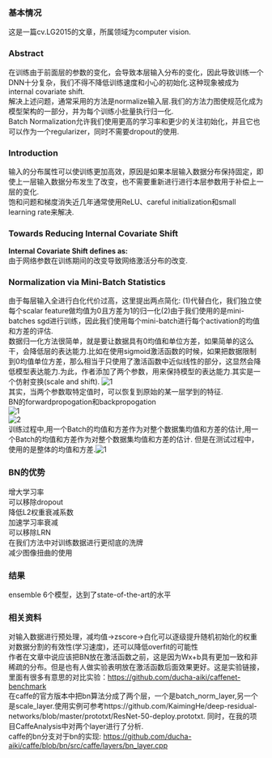 ### 基本情况
这是一篇cv.LG2015的文章，所属领域为computer vision.  

### Abstract
在训练由于前面层的参数的变化，会导致本层输入分布的变化，因此导致训练一个DNN十分复杂，我们不得不降低训练速度和小心的初始化.这种现象被成为internal covariate shift.  
解决上述问题，通常采用的方法是normalize输入层.我们的方法力图使规范化成为模型架构的一部分，并为每个训练小批量执行归一化.  
Batch Normalization允许我们使用更高的学习率和更少的关注初始化，并且它也可以作为一个regularizer，同时不需要dropout的使用.  

### Introduction
输入的分布属性可以使训练更加高效，原因是如果本层输入数据分布保持固定，即使上一层输入数据分布发生了改变，也不需要重新进行进行本层参数用于补偿上一层的变化.  
饱和问题和梯度消失近几年通常使用ReLU、careful initialization和small learning rate来解决.  

### Towards Reducing Internal Covariate Shift  
**Internal Covariate Shift defines as:**  
由于网络参数在训练期间的改变导致网络激活分布的改变.  

### Normalization via Mini-Batch Statistics
由于每层输入全进行白化代价过高，这里提出两点简化: (1)代替白化，我们独立使每个scalar feature做均值为0且方差为1的归一化(2)由于我们使用的是mini-batches sgd进行训练，因此我们使用每个mini-batch进行每个activation的均值和方差的评估.  
数据归一化方法很简单，就是要让数据具有0均值和单位方差，如果简单的这么干，会降低层的表达能力.比如在使用sigmoid激活函数的时候，如果把数据限制到0均值单位方差，那么相当于只使用了激活函数中近似线性的部分，这显然会降低模型表达能力.为此，作者添加了两个参数，用来保持模型的表达能力.其实是一个仿射变换(scale and shift). ![1](https://cloud.githubusercontent.com/assets/16068384/25042342/e79902e2-2149-11e7-9e49-072413618007.png)  
其实，当两个参数取特定值时，可以恢复到原始的某一层学到的特征.  
BN的forwardpropogation和backpropogation  
![1](https://cloud.githubusercontent.com/assets/16068384/25042084/c5314d7e-2147-11e7-8fff-1d710f7df71d.png)  
![2](https://cloud.githubusercontent.com/assets/16068384/25042087/c8478af0-2147-11e7-99d6-c08ed065c631.png)  
训练过程中,用一个Batch的均值和方差作为对整个数据集均值和方差的估计,用一个Batch的均值和方差作为对整个数据集均值和方差的估计. 但是在测试过程中，使用的是整体的均值和方差.![1](https://cloud.githubusercontent.com/assets/16068384/25042418/7459c996-214a-11e7-8c76-213a3eaf4c23.png)  

### BN的优势
增大学习率  
可以移除dropout  
降低L2权重衰减系数  
加速学习率衰减  
可以移除LRN  
在我们方法中对训练数据进行更彻底的洗牌  
减少图像扭曲的使用  

### 结果
ensemble 6个模型，达到了state-of-the-art的水平  

### 相关资料
对输入数据进行预处理，减均值->zscore->白化可以逐级提升随机初始化的权重对数据分割的有效性(学习速度)，还可以降低overfit的可能性  
作者在文章中说应该把BN放在激活函数之前，这是因为Wx+b具有更加一致和非稀疏的分布。但是也有人做实验表明放在激活函数后面效果更好。这是实验链接，里面有很多有意思的对比实验：https://github.com/ducha-aiki/caffenet-benchmark  
在caffe的官方版本中把bn算法分成了两个层，一个是batch_norm_layer,另一个是scale_layer.使用实例可参考https://github.com/KaimingHe/deep-residual-networks/blob/master/prototxt/ResNet-50-deploy.prototxt. 同时，在我的项目CaffeAnalysis中对两个layer进行了分析.  
caffe的bn分支对于bn的实现: https://github.com/ducha-aiki/caffe/blob/bn/src/caffe/layers/bn_layer.cpp  
